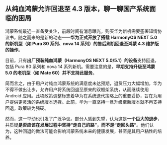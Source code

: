 ## 从纯血鸿蒙允许回退至 4.3 版本，聊一聊国产系统面临的困局

鸿蒙系统最近一直备受关注，前段时间有消息曝光，购买华为新机需要签署知情协议书，随之而来的是新的动态——**华为正式开放了搭载 HarmonyOS NEXT 5.0 的新机型（如 Pura 80 系列、nova 14 系列）的售后刷机回退至鸿蒙 4.3 维护版的操作**。

目前，只有**出厂预装纯血鸿蒙（HarmonyOS NEXT 5.0/5.1）的设备**支持回退，包括 Pura 80 系列和 nova 14 系列新机。需要注意的是，**早期支持升级至鸿蒙 5.0 的老机型（如 Mate 60）并不支持此服务**。

简而言之，由于用户对纯血鸿蒙系统的满意度未达预期，退货压力大幅增加，华为不得不做出让步，允许用户将系统回退至原来的双框架系统，从而继续使用 Android 应用。此项政策调整标志着华为在系统迭代策略上的重要妥协，旨在为用户提供更灵活的系统版本选择。此前，华为一直坚持一旦升级至新版本就不再支持回退，政策较为强硬。

然而，这一举动也引发了广泛争议。部分人感到失望，认为这是**一个巨大的退步**，并质疑**是否应该在发展过程中坚持“走自己的路”，而不是“走回头路”**。他们认为，这种回退的做法可能会影响鸿蒙系统未来的健康发展，甚至是其用户粘性的培养。


